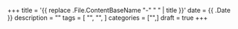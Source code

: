 +++
title = '{{ replace .File.ContentBaseName "-" " " | title }}'
date = {{ .Date }}
description = ""
tags = [
    "",
    "",
  ]
categories = ["",]
draft = true
+++
